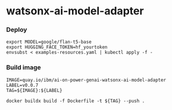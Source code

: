 # watsonx-ai-model-adapter

### Deploy
```
export MODEL=google/flan-t5-base
export HUGGING_FACE_TOKEN=hf_yourtoken
envsubst < examples-resources.yaml | kubectl apply -f -
```

### Build image
```
IMAGE=quay.io/ibm/ai-on-power-genai-watsonx-ai-model-adapter
LABEL=v0.0.7
TAG=${IMAGE}:${LABEL}

docker buildx build -f Dockerfile -t ${TAG} --push . 
```

